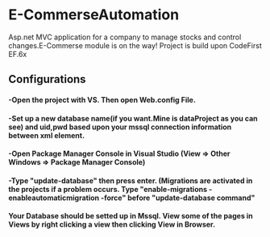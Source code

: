 # E-CommerseAutomation
Asp.net MVC application for a company to manage stocks and control changes.E-Commerse module is on the way!
Project is build upon CodeFirst EF.6x

## Configurations  
#### -Open the project with VS. Then open Web.config File.
#### -Set up a new database name(if you want.Mine is dataProject as you can see) and uid,pwd based upon your mssql connection information between <connectionStrings> <connectionStrings/> xml element.
#### -Open Package Manager Console in Visual Studio (View => Other Windows => Package Manager Console)
#### -Type "update-database" then press enter. (Migrations are activated in the projects if a problem occurs. Type "enable-migrations -enableautomaticmigration -force" before "update-database command"
#### Your Database should be setted up in Mssql. View some of the pages in Views by right clicking a view then clicking View in Browser.
